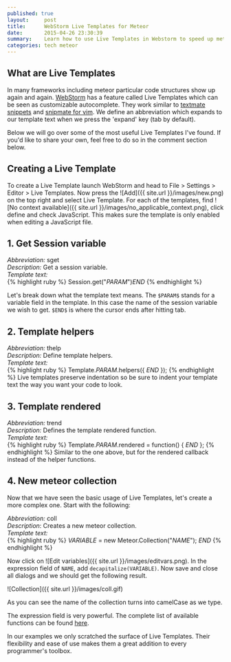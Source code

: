 ```yaml
---
published: true
layout:     post
title:      WebStorm Live Templates for Meteor
date:       2015-04-26 23:30:39
summary:    Learn how to use Live Templates in Webstorm to speed up meteor development.
categories: tech meteor
---
```

## What are Live Templates
 
In many frameworks including meteor particular code structures show up again and again. [WebStorm](https://www.jetbrains.com/webstorm/) has a feature called Live Templates which can be seen as customizable autocomplete. They work similar to [textmate snippets](http://manual.macromates.com/en/snippets) and
[snipmate for vim](https://github.com/msanders/snipmate.vim). We define an abbreviation which expands to our template text when we press the 'expand' key (tab by default).
 
Below we will go over some of the most useful Live Templates I've found. If you'd like to share your own, feel free to do so in the comment section below.
 
## Creating a Live Template
To create a Live Template launch WebStorm and head to File > Settings > Editor > Live Templates. Now press the ![Add]({{ site.url }}/images/new.png) on the top right and select Live Template. For each of the templates, find ![No context available]({{ site.url }}/images/no_applicable_context.png), click define and check JavaScript. This makes sure the template is only enabled when editing a JavaScript file.
 
## 1. Get Session variable
<i>Abbreviation:</i> sget<br/>
<i>Description:</i> Get a session variable.<br/>
<i>Template text:</i><br/>
{% highlight ruby %}
Session.get("$PARAM$")$END$
{% endhighlight %}

Let's break down what the template text means. The `$PARAM$` stands for a variable field in the template. In this case the name of the session variable we wish to get. `$END$` is where the cursor ends after hitting tab.
 
## 2. Template helpers
<i>Abbreviation:</i> thelp<br/>
<i>Description:</i> Define template helpers.<br/>
<i>Template text:</i><br/>
{% highlight ruby %}
Template.$PARAM$.helpers({
    $END$
});
{% endhighlight %}
Live templates preserve indentation so be sure to indent your template text the way you want your code to look.

 
## 3. Template rendered
<i>Abbreviation:</i> trend<br/>
<i>Description:</i> Defines the template rendered function.<br/>
<i>Template text:</i><br/>
{% highlight ruby %}
Template.$PARAM$.rendered = function() {
    $END$
};
{% endhighlight %}
Similar to the one above, but for the rendered callback instead of the helper functions.

## 4. New meteor collection
Now that we have seen the basic usage of Live Templates, let's create a more complex one. Start with the following:<br/>

<i>Abbreviation:</i> coll<br/>
<i>Description</i>: Creates a new meteor collection.<br/>
<i>Template text:</i><br/>
{% highlight ruby %}
$VARIABLE$ = new Meteor.Collection("$NAME$");
$END$
{% endhighlight %}

Now click on ![Edit variables]({{ site.url }}/images/editvars.png). In the expression field of `NAME`, add `decapitalize(VARIABLE)`. Now save and close all dialogs and we should get the following result.<br/>

![Collection]({{ site.url }}/images/coll.gif)

As you can see the name of the collection turns into camelCase as we type.

The expression field is very powerful. The complete list of available functions can be found [here](https://www.jetbrains.com/webstorm/help/live-templates-2.html#d373781e466).

In our examples we only scratched the surface of Live Templates. Their flexibility and ease of use makes them a great addition to every programmer's toolbox.
